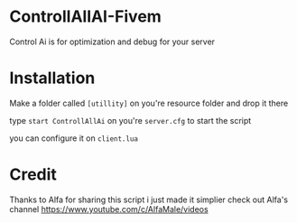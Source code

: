 # ControllAllAI-Fivem
Control Ai is for optimization and debug for your server
# Installation
Make a folder called ```[utillity]``` on you're resource folder and drop it there

type ```start ControllAllAi``` on you're ```server.cfg``` to start the script

you can configure it on ```client.lua```
# Credit
Thanks to Alfa for sharing this script i just made it simplier
check out Alfa's channel https://www.youtube.com/c/AlfaMale/videos

